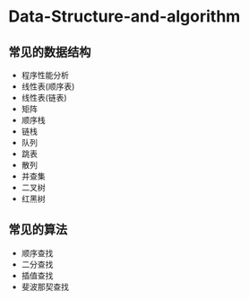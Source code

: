 # Data-Structure-and-algorithm

## 常见的数据结构

+ 程序性能分析
+ 线性表(顺序表)
+ 线性表(链表)
+ 矩阵
+ 顺序栈
+ 链栈
+ 队列
+ 跳表
+ 散列
+ 并查集
+ 二叉树
+ 红黑树

## 常见的算法

+ 顺序查找
+ 二分查找
+ 插值查找
+ 斐波那契查找
